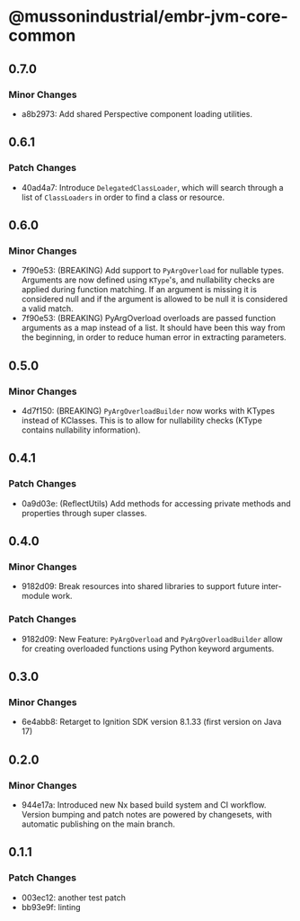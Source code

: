 # @mussonindustrial/embr-jvm-core-common

## 0.7.0

### Minor Changes

- a8b2973: Add shared Perspective component loading utilities.

## 0.6.1

### Patch Changes

- 40ad4a7: Introduce `DelegatedClassLoader`, which will search through a list of `ClassLoaders` in order to find a class or resource.

## 0.6.0

### Minor Changes

- 7f90e53: (BREAKING) Add support to `PyArgOverload` for nullable types. Arguments are now defined using `KType`'s, and nullability checks are applied during function matching. If an argument is missing it is considered null and if the argument is allowed to be null it is considered a valid match.
- 7f90e53: (BREAKING) PyArgOverload overloads are passed function arguments as a map instead of a list. It should have been this way from the beginning, in order to reduce human error in extracting parameters.

## 0.5.0

### Minor Changes

- 4d7f150: (BREAKING) `PyArgOverloadBuilder` now works with KTypes instead of KClasses. This is to allow for nullability checks (KType contains nullability information).

## 0.4.1

### Patch Changes

- 0a9d03e: (ReflectUtils) Add methods for accessing private methods and properties through super classes.

## 0.4.0

### Minor Changes

- 9182d09: Break resources into shared libraries to support future inter-module work.

### Patch Changes

- 9182d09: New Feature: `PyArgOverload` and `PyArgOverloadBuilder` allow for creating overloaded functions using Python keyword arguments.

## 0.3.0

### Minor Changes

- 6e4abb8: Retarget to Ignition SDK version 8.1.33 (first version on Java 17)

## 0.2.0

### Minor Changes

- 944e17a: Introduced new Nx based build system and CI workflow. Version bumping and patch notes are powered by changesets, with automatic publishing on the main branch.

## 0.1.1

### Patch Changes

- 003ec12: another test patch
- bb93e9f: linting
